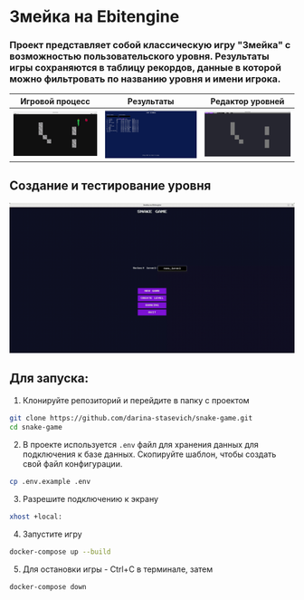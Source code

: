 # Змейка на Ebitengine

### Проект представляет собой классическую игру "Змейка" с возможностью пользовательского уровня. Результаты игры сохраняются в таблицу рекордов, данные в которой можно фильтровать по названию уровня и имени игрока.

|               Игровой процесс                |                   Результаты                    |               Редактор уровней                |
|:--------------------------------------------:|:-----------------------------------------------:|:---------------------------------------------:|
| <img src="screenshots/game.jpg" width="300"> | <img src="screenshots/ranking.jpg" width="300"> | <img src="screenshots/level.jpg" width="300"> |

## Создание и тестирование уровня
![Level Creation](gifs/snake.gif)

## Для запуска:

1. Клонируйте репозиторий и перейдите в папку с проектом

```bash
git clone https://github.com/darina-stasevich/snake-game.git
cd snake-game
```

2. В проекте используется `.env` файл для хранения данных для подключения к базе данных. Скопируйте шаблон, чтобы создать свой файл конфигурации.

```bash
cp .env.example .env
```
3. Разрешите подключению к экрану

```bash
xhost +local:
```

4. Запустите игру

```bash
docker-compose up --build
```

5. Для остановки игры - Ctrl+C в терминале, затем
```bash
docker-compose down
```
